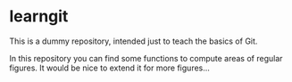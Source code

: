 # learngit

This is a dummy repository, intended just to teach the basics of Git.

In this repository you can find some functions to compute areas of regular figures.
It would be nice to extend it for more figures...
